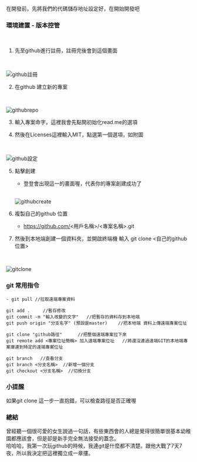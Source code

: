 在開發前，先將我們的代碼儲存地址設定好，在開始開發吧

### 環境建置 - 版本控管
</br>

1. 先至github進行註冊，註冊完後會到這個畫面
</br>

![github註冊](https://raw.githubusercontent.com/tp953704/IT-Contest/master/img/%E9%96%8B%E7%99%BC%E7%92%B0%E5%A2%83/github.png)

2. 在github 建立新的專案
</br>

 ![githubrepo](https://raw.githubusercontent.com/tp953704/IT-Contest/master/img/%E9%96%8B%E7%99%BC%E7%92%B0%E5%A2%83/github%E6%96%B0%E5%BB%BA%E5%B0%88%E6%A1%88.png)


3. 輸入專案命字，這裡我會先點開初始化read.me的選項

4. 然後在Licenses這裡輸入MIT，點選第一個選項，如附圖

</br>

![github設定](https://raw.githubusercontent.com/tp953704/IT-Contest/master/img/%E9%96%8B%E7%99%BC%E7%92%B0%E5%A2%83/githubMIT.png)

5. 點擊創建
   - 登登會出現這一的畫面喔，代表你的專案創建成功了
   </br>
   
   ![githubcreate](https://raw.githubusercontent.com/tp953704/IT-Contest/master/img/%E9%96%8B%E7%99%BC%E7%92%B0%E5%A2%83/githubcreate.png)

6. 複製自己的github 位置
   - https://github.com/<用戶名稱>/<專案名稱>.git

7. 然後到本地端創建一個資料夾，並開啟終端機 輸入 git clone <自己的github位置>

</br>

  ![gitclone](https://raw.githubusercontent.com/tp953704/IT-Contest/master/img/%E9%96%8B%E7%99%BC%E7%92%B0%E5%A2%83/gitclone.png)
  
 
 ### git 常用指令
 ```
 - git pull //拉取遠端專案資料
 
 git add .     //暫存修改 
 git commit -m "輸入改變的文字"   //把暫存的資料存到本地端 
 git push origin "分支名字" (預設是master)    //把本地端 資料上傳遠端專案位址
 
 git clone "github路徑"      //把整個遠端專案拉下來
 git remote add <專案位址簡稱> 加入遠端專案位址   //將還沒連過遠端GIT的本地端專案庫連到特定的遠端專案位址
 
 git branch   //查看分支
 git branch <分支名稱>  //新增一個分支
 git checkout <分支名稱>  //切換分支
  ```
  ### 小提醒
  如果git clone 這一步一直抱錯，可以檢查路徑是否正確喔
  
  
  ### 總結
  曾經聽一個很可愛的女生說過一句話，有些東西會的人總是覺得很簡單很基本幼稚園都應該會，但是卻是新手完全無法接受的蓋念。
  </br>
  哈哈哈，我第一次玩github的時候，我連git是什麼都不清楚。跟他大戰了7天7夜，所以我決定把這裡獨立成一章摟。
